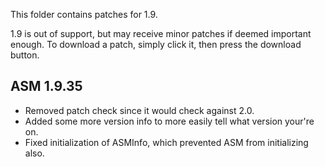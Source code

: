 This folder contains patches for 1.9. 

1.9 is out of support, but may receive minor patches if deemed important enough. To download a patch, simply click it, then press the download button.

## ASM 1.9.35
- Removed patch check since it would check against 2.0.
- Added some more version info to more easily tell what version your're on.
- Fixed initialization of ASMInfo, which prevented ASM from initializing also.
